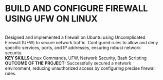 # BUILD AND CONFIGURE FIREWALL USING UFW ON LINUX
<br>
Designed and implemented a firewall on Ubuntu using Uncomplicated Firewall (UFW) to secure network traffic. Configured rules to allow and deny specific services, ports, and IP addresses, ensuring robust network security.
<br>
<b>KEY SKILLS:</b>Linux Commands, UFW, Network Security, Bash Scripting
<br>
<b>OUTCOME OF THE PROJECT:</b> Successfully secured a network environment, reducing unauthorized access by configuring precise firewall rules.
